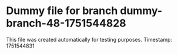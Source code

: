 # Dummy file for branch dummy-branch-48-1751544828

This file was created automatically for testing purposes.
Timestamp: 1751544831